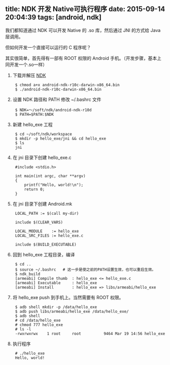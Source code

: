 title: NDK 开发 Native可执行程序
date: 2015-09-14 20:04:39
tags: [android, ndk]
---

我们都知道通过 NDK 可以开发 Native 的 .so 库，然后通过 JNI 的方式给 Java 层调用。

但如何开发一个直接可以运行的 C 程序呢？

其实很简单，首先得有一部有 ROOT 权限的 Android 手机。（开发步骤，基本上同开发一个.so一样）

1. 下载并解压 [NDK](http://developer.android.com/sdk/ndk/index.html) 

        $ chmod a+x android-ndk-r10c-darwin-x86_64.bin
        $ ./android-ndk-r10c-darwin-x86_64.bin

2. 设置 NDK 路径和 PATH
修改 ~/.bashrc 文件

        $ NDK=～/soft/ndk/android-ndk-r10d
        $ PATH=$PATH:$NDK

3. 新建 hello_exe 工程

        $ cd ~/soft/ndk/workspace
        $ mkdir -p hello_exe/jni && cd hello_exe
        $ ls
        jni

4. 在 jni 目录下创建 hello_exe.c

        #include <stdio.h>

        int main(int argc, char **argv)
        {
            printf("Hello, world!\n");
            return 0;
        }

5. 在 jni 目录下创建 Android.mk

        LOCAL_PATH := $(call my-dir)
        
        include $(CLEAR_VARS)
        
        LOCAL_MODULE    := hello_exe
        LOCAL_SRC_FILES := hello_exe.c
        
        include $(BUILD_EXECUTABLE)

6. 回到 hello_exe 工程目录，编译

        $ cd ..
        $ source ~/.bashrc   # 这一步是使之前的PATH设置生效，也可以重启生效。
        $ ndk_build
        [armeabi] Compile thumb  : hello_exe <= hello_exe.c
        [armeabi] Executable     : hello_exe
        [armeabi] Install        : hello_exe => libs/armeabi/hello_exe

7. 将 hello_exe push 到手机上。当然需要有 ROOT 权限。

        $ adb shell mkdir -p /data/hello_exe
        $ adb push libs/armeabi/hello_exe /data/hello_exe/
        $ adb shell
        # cd /data/hello_exe
        # chmod 777 hello_exe
        # ls -l
        -rwxrwxrwx    1 root     root          9464 Mar 19 14:56 hello_exe
        
8. 执行程序

        # ./hello_exe
        Hello, world!

